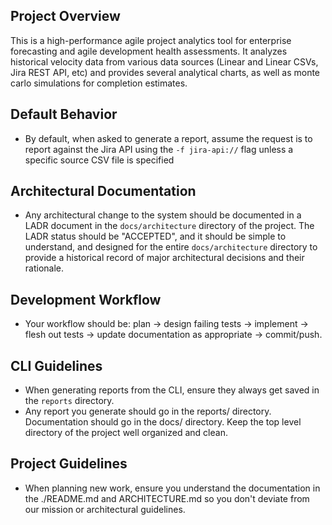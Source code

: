## Project Overview

This is a high-performance agile project analytics tool for enterprise forecasting and agile development health assessments. It analyzes historical velocity data from various data sources (Linear and Linear CSVs, Jira REST API, etc) and provides several analytical charts, as well as monte carlo simulations for completion estimates.


## Default Behavior
- By default, when asked to generate a report, assume the request is to report against the Jira API using the `-f jira-api://` flag unless a specific source CSV file is specified


## Architectural Documentation

- Any architectural change to the system should be documented in a LADR document in the `docs/architecture` directory of the project. The LADR status should be "ACCEPTED", and it should be simple to understand, and designed for the entire `docs/architecture` directory to provide a historical record of major architectural decisions and their rationale.

## Development Workflow

- Your workflow should be: plan -> design failing tests -> implement -> flesh out tests -> update documentation as appropriate -> commit/push.

## CLI Guidelines

- When generating reports from the CLI, ensure they always get saved in the `reports` directory.
- Any report you generate should go in the reports/ directory. Documentation should go in the docs/ directory. Keep the top level directory of the project well organized and clean.

## Project Guidelines

- When planning new work, ensure you understand the documentation in the ./README.md and ARCHITECTURE.md so you don't deviate from our mission or architectural guidelines.